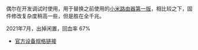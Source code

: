 偶尔在开发调试时使用，用于替换之前使用的[小米路由器第一版](https://github.com/soulteary/Home-Network-Note/blob/main/deprecate/Xiaomi%20Mi%20WiFi%20Mini.md)，相比较之下，固件修改复杂度稍高一些，但是胜在全千兆。

2021年7月，出掉闲置，回血率 67%

- [官方设备规格链接](https://openwrt.org/toh/xiaomi/mi_router_ac2100)
